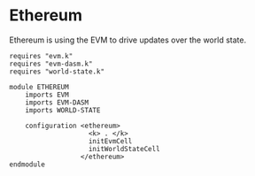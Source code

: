 Ethereum
========

Ethereum is using the EVM to drive updates over the world state.

```k
requires "evm.k"
requires "evm-dasm.k"
requires "world-state.k"

module ETHEREUM
    imports EVM
    imports EVM-DASM
    imports WORLD-STATE

    configuration <ethereum>
                    <k> . </k>
                    initEvmCell
                    initWorldStateCell
                  </ethereum>
endmodule
```
